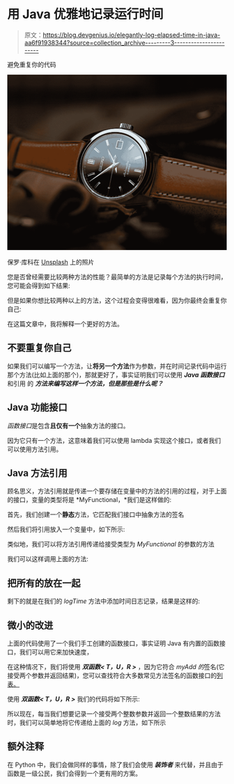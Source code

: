 # 用 Java 优雅地记录运行时间

> 原文：<https://blog.devgenius.io/elegantly-log-elapsed-time-in-java-aa6f91938344?source=collection_archive---------3----------------------->

避免重复你的代码

![](img/58cde261b56386d3b2a6c2e231e83311.png)

保罗·库科在 [Unsplash](https://unsplash.com?utm_source=medium&utm_medium=referral) 上的照片

您是否曾经需要比较两种方法的性能？最简单的方法是记录每个方法的执行时间，您可能会得到如下结果:

但是如果你想比较两种以上的方法，这个过程会变得很难看，因为你最终会重复你自己:

在这篇文章中，我将解释一个更好的方法。

## 不要重复你自己

如果我们可以编写一个方法，让**将另一个方法**作为参数，并在时间记录代码中运行那个方法(比如上面的那个)，那就更好了，事实证明我们可以使用 ***Java 函数接口*** 和引用 的 ***方法来编写这样一个方法，但是那些是什么呢？***

## Java 功能接口

*函数接口*是包含**且仅有一个**抽象方法的接口。

因为它只有一个方法，这意味着我们可以使用 lambda 实现这个接口，或者我们可以使用方法引用。

## Java 方法引用

顾名思义，方法引用就是传递一个要存储在变量中的方法的引用的过程，对于上面的接口，变量的类型将是 *MyFunctional，*我们是这样做的:

首先，我们创建一个**静态**方法，它匹配我们接口中抽象方法的签名

然后我们将引用放入一个变量中，如下所示:

类似地，我们可以将方法引用传递给接受类型为 *MyFunctional* 的参数的方法

我们可以这样调用上面的方法:

## 把所有的放在一起

剩下的就是在我们的 *logTime* 方法中添加时间日志记录，结果是这样的:

## 微小的改进

上面的代码使用了一个我们手工创建的函数接口，事实证明 Java 有内置的函数接口，我们可以用它来加快速度，

在这种情况下，我们将使用 ***双函数< T，U，R >*** ，因为它符合 *myAdd 的*签名(它接受两个参数并返回结果)，您可以查找符合大多数常见方法签名的函数接口的[列表。](https://docs.oracle.com/javase/8/docs/api/java/util/function/package-summary.html)

使用 ***双函数< T，U，R >*** 我们的代码将如下所示:

所以现在，每当我们想要记录一个接受两个整数参数并返回一个整数结果的方法时，我们可以简单地将它传递给上面的 *log* 方法，如下所示

## 额外注释

在 Python 中，我们会做同样的事情，除了我们会使用 ***装饰者*** 来代替，并且由于函数是一级公民，我们会得到一个更有用的方案。